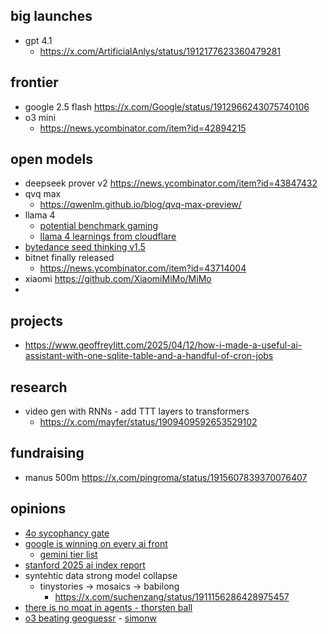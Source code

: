 

## big launches

- gpt 4.1 
	- https://x.com/ArtificialAnlys/status/1912177623360479281


## frontier

- google 2.5 flash https://x.com/Google/status/1912966243075740106
- o3 mini
	- https://news.ycombinator.com/item?id=42894215

## open models

- deepseek prover v2 https://news.ycombinator.com/item?id=43847432
- qvq max
	- https://qwenlm.github.io/blog/qvq-max-preview/
- llama 4
	- [potential benchmark gaming](https://old.reddit.com/r/LocalLLaMA/comments/1jt8yug/serious_issues_in_llama_4_training_i_have/)
	- [llama 4 learnings from cloudflare](https://x.com/_mchenco/status/1908873033852338580)
- [bytedance seed thinking v1.5](https://github.com/ByteDance-Seed/Seed-Thinking-v1.5)
- bitnet finally released
	- https://news.ycombinator.com/item?id=43714004
- xiaomi https://github.com/XiaomiMiMo/MiMo
- 

## projects

- https://www.geoffreylitt.com/2025/04/12/how-i-made-a-useful-ai-assistant-with-one-sqlite-table-and-a-handful-of-cron-jobs

## research

- video gen with RNNs - add TTT layers to transformers
	- https://x.com/mayfer/status/1909409592653529102


## fundraising

- manus 500m https://x.com/pingroma/status/1915607839370076407


## opinions
- [4o sycophancy gate](https://news.ycombinator.com/item?id=43840842)
- [google is winning on every ai front](https://news.ycombinator.com/item?id=43661235)
	- [gemini tier list](https://x.com/suchenzang/status/1911251230317490416)
- [stanford 2025 ai index report](https://hai.stanford.edu/ai-index/2025-ai-index-report)
- syntehtic data strong model collapse
	- tinystories -> mosaics -> babilong 
		- https://x.com/suchenzang/status/1911156286428975457
- [there is no moat in agents - thorsten ball](https://x.com/thorstenball/status/1912178069336396186)
- [o3 beating geoguessr](https://sampatt.com/blog/2025-04-28-can-o3-beat-a-geoguessr-master) - [simonw](https://news.ycombinator.com/item?id=43803243)